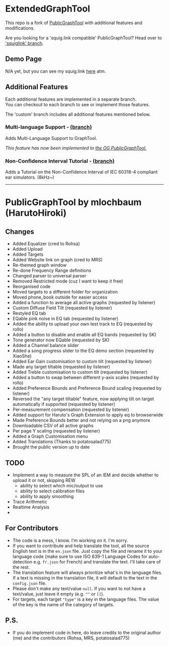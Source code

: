 # ExtendedGraphTool

This repo is a fork of [PublicGraphTool](https://github.com/HarutoHiroki/PublicGraphTool) with additional features and modifications.

Are you looking for a 'squig.link compatible' PublicGraphTool? Head over to ['squiglink' branch](https://github.com/potatosalad775/ExtendedGraphTool/tree/squiglink).

## Demo Page
N/A yet, but you can see my squig.link [here](https://silicagel.squig.link) atm.

## Additional Features

Each additional features are implemented in a separate branch. \
You can checkout to each branch to see or implement those features.

The 'custom' branch includes all additional features mentioned below.

### Multi-language Support - [(branch)](https://github.com/potatosalad775/ExtendedGraphTool/tree/feat/l10n)

Adds Multi-Language Support to GraphTool.

*This feature has now been implemented to [the OG PublicGraphTool.](https://github.com/HarutoHiroki/PublicGraphTool/pull/2)*

### Non-Confidence Interval Tutorial - [(branch)](https://github.com/potatosalad775/ExtendedGraphTool/tree/feat/Non-Confidence-Interval-Tutorial)

Adds a Tutorial on the Non-Confidence Interval of IEC 60318-4 compliant ear simulators. (8kHz~)

---

# PublicGraphTool by mlochbaum (HarutoHiroki)

## Changes
- Added Equalizer (cred to Rohsa)
- Added Upload
- Added Targets
- Added Website link on graph (cred to MRS)
- Re-themed graph window
- Re-done Frequency Range definitions
- Changed parser to universal parser
- Removed Restricted mode (cuz I want to keep it free)
- Reorganised code
- Moved targets to a different folder for organization
- Moved phone_book outside for easier access
- Added a function to average all active graphs (requested by listener)
- Custom Diffuse Field Tilt (requested by listener)
- Restyled EQ tab
- EQable pink noise in EQ tab (requested by listener)
- Added the ability to upload your own test track to EQ (requested by rollo)
- Added a button to disable and enable all EQ bands (requested by SK)
- Tone generator now EQable (requested by SK)
- Added a Channel balance slider
- Added a song progress slider to the EQ demo section (requested by XiaoShe)
- Added Ear Gain customisation to custom tilt (requested by listener)
- Made any target tiltable (requested by listener)
- Added Treble customisation to custom tilt (requested by listener)
- Added a button to swap between different y-axis scales (requested by rollo)
- Added Preference Bounds and Preference Bound scaling (requested by listener)
- Reversed the "any target tiltable" feature, now applying tilt on target automatically if supported (requested by listener)
- Per-measurement compensation (requested by listener)
- Added support for Haruto's Graph Extension to apply eq to browserwide 
- Made Preference Bounds better and not relying on a png anymore
- Downloadable CSV of all active graphs
- Per page Y scaling (requested by listener)
- Added a Graph Customisation menu
- Added Translations (Thanks to potatosalad775)
- Brought the public version up to date

## TODO
- Implement a way to measure the SPL of an IEM and decide whether to upload it or not, skipping REW
  - ability to select which mic/output to use
  - ability to select calibration files
  - ability to apply smoothing
- Trace Arithmetic
- Realtime Analysis
- 
## For Contributors
- The code is a mess, I know. I'm working on it. I'm sorry.
- If you want to contribute and help translate the tool, all the source English text is in the `en.json` file. Just copy the file and rename it to your language code (make sure to use ISO 639-1 Language Codes for auto-detection e.g. `fr.json` for French) and translate the text. I'll take care of the rest.
- The translation feature will always prioritize what's in the language files. If a text is missing in the translation file, it will default to the text in the `config.json` file.
- Please don't make any text/value `null`. If you want to not have a text/value, just leave it empty (e.g. `""` or `[]`).
- For targets, each target `"type"` is a key in the language files. The value of the key is the name of the category of targets.

## P.S.
- If you do implement code in here, do leave credits to the original author (me) and the contributors (Rohsa, MRS, potatosalad775)
